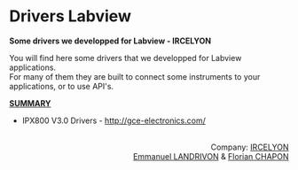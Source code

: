 # Drivers Labview

<b>Some drivers we developped for Labview - IRCELYON</b><br/>

You will find here some drivers that we developped for Labview applications.<br/>
For many of them they are built to connect some instruments to your applications, or to use API's.

<u><b>SUMMARY</b></u>
<br/>
- IPX800 V3.0 Drivers - http://gce-electronics.com/
<br/><br/>

<p align="right">Company: <a href="http://ircelyon.univ-lyon1.fr">IRCELYON</a><br/>
<a href="http://www.ircelyon.univ-lyon1.fr/syrcel/card/ELA">Emmanuel LANDRIVON</a> & <a href="http://florian-chapon.fr">Florian CHAPON</a> </p>
